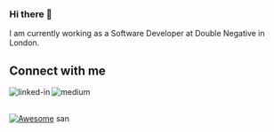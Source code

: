 ### Hi there 👋

I am currently working as a Software Developer at Double Negative in London.

## Connect with me

[<img align="left" alt="linked-in" src="https://img.shields.io/badge/linkedin-%230077B5.svg?&style=for-the-badge&logo=linkedin&logoColor=white" />]([4](https://www.linkedin.com/in/sanfx/))
[<img align="left" alt="medium" src="https://img.shields.io/badge/medium-%2312100E.svg?&style=for-the-badge&logo=medium&logoColor=white" />]([[https://56faisal.medium.com](https://medium.com/@sanluthra)](https://medium.com/@sanluthra))

<br>
<br>

[![Awesome](https://awesome.re/badge-flat.svg)](https://github.com/sanfx) san
<!--
**sanfx/sanfx** is a ✨ _special_ ✨ repository because its `README.md` (this file) appears on your GitHub profile.

Here are some ideas to get you started:

- 🔭 I’m currently working on ...
- 🌱 I’m currently learning ...
- 👯 I’m looking to collaborate on ...
- 🤔 I’m looking for help with ...
- 💬 Ask me about ...
- 📫 How to reach me: ...
- 😄 Pronouns: ...
- ⚡ Fun fact: ...
-->
